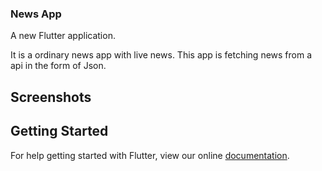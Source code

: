 ### News App

A new Flutter application.

It is a ordinary news app with live news. This app is fetching news from a api in the form of Json.

## Screenshots


## Getting Started

For help getting started with Flutter, view our online
[documentation](https://flutter.io/).
